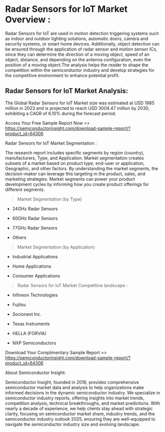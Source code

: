 <h1>Radar Sensors for IoT Market Overview :</h1>

Radar Sensors for IoT are used in motion detection triggering systems such as indoor and outdoor lighting solutions, automatic doors, camera and security systems, or smart home devices. Additionally, object detection can be ensured through the application of radar sensor and motion sensor ICs, since they can determine the direction of a moving object, speed of an object, distance, and depending on the antenna configuration, even the position of a moving object.The analysis helps the reader to shape the competition within the semiconductor industry and develop strategies for the competitive environment to enhance potential profit.

<H2>Radar Sensors for IoT Market Analysis:</H2>

The Global Radar Sensors for IoT Market size was estimated at USD 1985 million in 2023 and is projected to reach USD 3004.47 million by 2030, exhibiting a CAGR of 6.10% during the forecast period.

Access Your Free Sample Report Now >> https://semiconductorinsight.com/download-sample-report/?product_id=64306

Radar Sensors for IoT Market Segmentation :

The research report includes specific segments by region (country), manufacturers, Type, and Application. Market segmentation creates subsets of a market based on product type, end-user or application, Geographic, and other factors. By understanding the market segments, the decision-maker can leverage this targeting in the product, sales, and marketing strategies. Market segments can power your product development cycles by informing how you create product offerings for different segments.

>Market Segmentation (by Type)

-  24GHz Radar Sensors

-  60GHz Radar Sensors

-  77GHz Radar Sensors

-  Others

>Market Segmentation (by Application)

-  Industrial Applications

-  Home Applications

-  Consumer Applications

>Radar Sensors for IoT Market Competitive landscape :

-  Infineon Technologies

-  Fujitsu

-  Socionext Inc.

-  Texas Instruments

-  HELLA (FORVIA)

-  NXP Semiconductors

Download Your Complimentary Sample Report >> https://semiconductorinsight.com/download-sample-report/?product_id=64306

About Semiconductor Insight:

Semiconductor Insight, founded in 2016, provides comprehensive semiconductor market data and analysis to help organizations make informed decisions in the dynamic semiconductor industry. We specialize in semiconductor industry reports, offering insights into market trends, competition analysis, technical breakthroughs, and market predictions. With nearly a decade of experience, we help clients stay ahead with strategic clarity, focusing on semiconductor market share, industry trends, and the semiconductor industry outlook 2025, ensuring they are well-equipped to navigate the semiconductor industry size and evolving landscape. 



